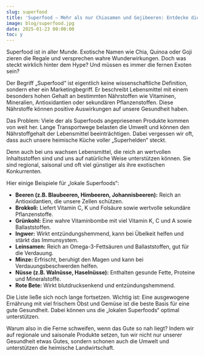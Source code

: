 ```yaml
---
slug: superfood
title: 'Superfood – Mehr als nur Chiasamen und Gojibeeren: Entdecke die Kraft lokaler "Superhelden"'
image: blog/superfood.jpg
date: 2025-01-23 00:00:00
toc: y
---
```

Superfood ist in aller Munde. Exotische Namen wie Chia, Quinoa oder Goji zieren die Regale und versprechen wahre Wunderwirkungen. Doch was steckt wirklich hinter dem Hype? Und müssen es immer die fernen Exoten sein?

Der Begriff „Superfood“ ist eigentlich keine wissenschaftliche Definition, sondern eher ein Marketingbegriff. Er beschreibt Lebensmittel mit einem besonders hohen Gehalt an bestimmten Nährstoffen wie Vitaminen, Mineralien, Antioxidantien oder sekundären Pflanzenstoffen. Diese Nährstoffe können positive Auswirkungen auf unsere Gesundheit haben.

Das Problem: Viele der als Superfoods angepriesenen Produkte kommen von weit her. Lange Transportwege belasten die Umwelt und können den Nährstoffgehalt der Lebensmittel beeinträchtigen. Dabei vergessen wir oft, dass auch unsere heimische Küche voller „Superhelden“ steckt.

Denn auch bei uns wachsen Lebensmittel, die reich an wertvollen Inhaltsstoffen sind und uns auf natürliche Weise unterstützen können. Sie sind regional, saisonal und oft viel günstiger als ihre exotischen Konkurrenten.

Hier einige Beispiele für „lokale Superfoods“:

- **Beeren (z.B. Blaubeeren, Himbeeren, Johannisbeeren):** Reich an Antioxidantien, die unsere Zellen schützen.
- **Brokkoli:** Liefert Vitamin C, K und Folsäure sowie wertvolle sekundäre Pflanzenstoffe.
- **Grünkohl:** Eine wahre Vitaminbombe mit viel Vitamin K, C und A sowie Ballaststoffen.
- **Ingwer:** Wirkt entzündungshemmend, kann bei Übelkeit helfen und stärkt das Immunsystem.
- **Leinsamen:** Reich an Omega-3-Fettsäuren und Ballaststoffen, gut für die Verdauung.
- **Minze:** Erfrischt, beruhigt den Magen und kann bei Verdauungsbeschwerden helfen.
- **Nüsse (z.B. Walnüsse, Haselnüsse):** Enthalten gesunde Fette, Proteine und Mineralstoffe.
- **Rote Bete:** Wirkt blutdrucksenkend und entzündungshemmend.

Die Liste ließe sich noch lange fortsetzen. Wichtig ist: Eine ausgewogene Ernährung mit viel frischem Obst und Gemüse ist die beste Basis für eine gute Gesundheit. Dabei können uns die „lokalen Superfoods“ optimal unterstützen.

Warum also in die Ferne schweifen, wenn das Gute so nah liegt? Indem wir auf regionale und saisonale Produkte setzen, tun wir nicht nur unserer Gesundheit etwas Gutes, sondern schonen auch die Umwelt und unterstützen die heimische Landwirtschaft.
